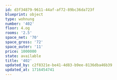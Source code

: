 ```yaml
---
id: d3f34879-9611-44af-af72-89bc36da723f
blueprint: object
type: wohnung
number: '402'
floor: 4.og
rooms: '2.5'
space_net: '70'
space_gross: '72'
space_outer: '11'
price: 1000000
state: available
title: '402'
updated_by: c2f8321e-be41-4d83-b9ee-8136dba46b39
updated_at: 1716454741
---
```

